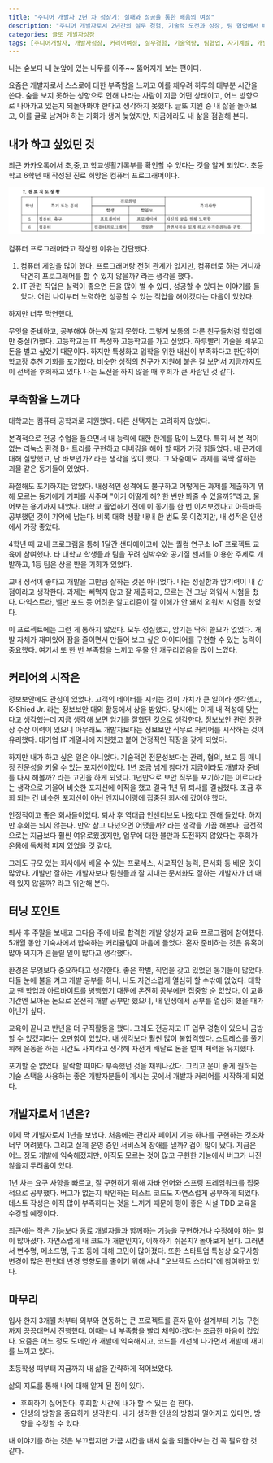 ```yaml
---
title: "주니어 개발자 2년 차 성장기: 실패와 성공을 통한 배움의 여정"
description: "주니어 개발자로서 2년간의 실무 경험, 기술적 도전과 성장, 팀 협업에서 배운 교훈, 그리고 앞으로의 커리어 방향성에 대한 솔직한 이야기"
categories: 글또 개발자성장
tags: [주니어개발자, 개발자성장, 커리어여정, 실무경험, 기술역량, 팀협업, 자기계발, 개발자회고]
---
```



나는 숲보다 내 눈앞에 있는 나무를 아주~~ 뚫어지게 보는 편이다.

요즘은 개발자로서 스스로에 대한 부족함을 느끼고 이를 채우려 하루의 대부분 시간을 쓴다. 숲을 보지 못하는 성향으로 인해 나라는 사람이 지금 어떤 상태이고, 어느 방향으로 나아가고 있는지 되돌아봐야 한다고 생각하지 못했다. 글또 지원 중 내 삶을 돌아보고, 이를 글로 남겨야 하는 기회가 생겨 늦었지만, 지금에라도 내 삶을 점검해 본다.

## 내가 하고 싶었던 것

최근 카카오톡에서 초,중,고 학교생활기록부를 확인할 수 있다는 것을 알게 되었다. 초등학교 6학년 때 작성된 진로 희망은 컴퓨터 프로그래머이다.

![image.png](/assets/img/2024-09-16-my-journey-so-far/my-dream.png)

컴퓨터 프로그래머라고 작성한 이유는 간단했다.

1. 컴퓨터 게임을 많이 했다. 프로그래머랑 전혀 관계가 없지만, 컴퓨터로 하는 거니까 막연히 프로그래머를 할 수 있지 않을까? 라는 생각을 했다.
2. IT 관련 직업은 실력이 좋으면 돈을 많이 벌 수 있다, 성공할 수 있다는 이야기를 들었다. 어린 나이부터 노력하면 성공할 수 있는 직업을 해야겠다는 마음이 있었다.

하지만 너무 막연했다.

무엇을 준비하고, 공부해야 하는지 알지 못했다. 그렇게 보통의 다른 친구들처럼 학업에만 충실(?)했다. 고등학교는 IT 특성화 고등학교를 가고 싶었다. 하루빨리 기술을 배우고 돈을 벌고 싶었기 때문이다. 하지만 특성화고 입학을 위한 내신이 부족하다고 판단하여 학교장 추천 기회를 포기했다. 비슷한 성적의 친구가 지원해 붙은 걸 보면서 지금까지도 이 선택을 후회하고 있다. 나는 도전을 하지 않을 때 후회가 큰 사람인 것 같다.

## 부족함을 느끼다

대학교는 컴퓨터 공학과로 지원했다. 다른 선택지는 고려하지 않았다.

본격적으로 전공 수업을 들으면서 내 능력에 대한 한계를 많이 느꼈다. 특히 써 본 적이 없는 리눅스 환경 B+ 트리를 구현하고 디버깅을 해야 할 때가 가장 힘들었다. 내 끈기에 대해 실망했고, 난 바보인가? 라는 생각을 많이 했다. 그 와중에도 과제를 뚝딱 잘하는 괴물 같은 동기들이 있었다.

좌절해도 포기하지는 않았다. 내성적인 성격에도 불구하고 어떻게든 과제를 제출하기 위해 모르는 동기에게 커피를 사주며 "이거 어떻게 해? 한 번만 봐줄 수 있을까?"라고, 물어보는 용기까지 내었다. 대학교 졸업하기 전에 이 동기를 한 번 이겨보겠다고 아득바득 공부했던 것이 기억에 남는다. 비록 대학 생활 내내 한 번도 못 이겼지만, 내 성적은 인생에서 가장 좋았다.

4학년 때 교내 프로그램을 통해 1달간 샌디에이고에 있는 퀄컴 연구소 IoT 프로젝트 교육에 참여했다. 타 대학교 학생들과 팀을 꾸려 심박수와 공기질 센서를 이용한 주제로 개발하고, 1등 팀은 상을 받을 기회가 있었다.

교내 성적이 좋다고 개발을 그만큼 잘하는 것은 아니었다. 나는 성실함과 암기력이 내 강점이라고 생각한다. 과제는 빼먹지 않고 잘 제출하고, 모르는 건 그냥 외워서 시험을 쳤다. 다익스트라, 벨만 포드 등 어려운 알고리즘이 잘 이해가 안 돼서 외워서 시험을 쳤었다.

이 프로젝트에는 그런 게 통하지 않았다. 모두 성실했고, 암기는 딱히 쓸모가 없었다. 개발 자체가 재미있어 잠을 줄이면서 만들어 보고 싶은 아이디어를 구현할 수 있는 능력이 중요했다. 여기서 또 한 번 부족함을 느끼고 우물 안 개구리였음을 많이 느꼈다.

## 커리어의 시작은

정보보안에도 관심이 있었다. 고객의 데이터를 지키는 것이 가치가 큰 일이라 생각했고, K-Shied Jr. 라는 정보보안 대외 활동에서 상을 받았다. 당시에는 이게 내 적성에 맞는다고 생각했는데 지금 생각해 보면 암기를 잘했던 것으로 생각한다. 정보보안 관련 장관상 수상 이력이 있으니 아무래도 개발자보다는 정보보안 직무로 커리어를 시작하는 것이 유리했다. 대기업 IT 계열사에 지원했고 붙어 안정적인 직장을 갖게 되었다.

하지만 내가 하고 싶은 일은 아니었다. 기술적인 전문성보다는 관리, 협의, 보고 등 매니징 전문성을 키울 수 있는 포지션이었다. 1년 조금 넘게 참다가 지금이라도 개발자 준비를 다시 해볼까? 라는 고민을 하게 되었다. 1년만으로 보안 직무를 포기하기는 이르다라는 생각으로 기울어 비슷한 포지션에 이직을 했고 결국 1년 뒤 퇴사를 결심했다. 조금 후회 되는 건 비슷한 포지션이 아닌 엔지니어링에 집중된 회사에 갔어야 했다.

안정적이고 좋은 회사들이었다. 퇴사 후 역대급 인센티브도 나왔다고 전해 들었다. 하지만 후회는 되지 않는다. 만약 참고 다녔으면 어땠을까? 라는 생각을 가끔 해본다. 금전적으로는 지금보다 훨씬 여유로웠겠지만, 업무에 대한 불만과 도전하지 않았다는 후회가 온몸에 독처럼 퍼져 있었을 것 같다.

그래도 규모 있는 회사에서 배울 수 있는 프로세스, 사교적인 능력, 문서화 등 배운 것이 많았다. 개발만 잘하는 개발자보다 팀원들과 잘 지내는 문서화도 잘하는 개발자가 더 매력 있지 않을까? 라고 위안해 본다.

## 터닝 포인트

퇴사 후 주말을 보내고 그다음 주에 바로 합격한 개발 양성자 교육 프로그램에 참여했다. 5개월 동안 기숙사에서 합숙하는 커리큘럼이 마음에 들었다. 혼자 준비하는 것은 유혹이 많아 의지가 흔들릴 일이 많다고 생각했다.

환경은 무엇보다 중요하다고 생각한다. 좋은 학벌, 직업을 갖고 있었던 동기들이 많았다. 다들 눈에 불을 켜고 개발 공부를 하니, 나도 자연스럽게 열심히 할 수밖에 없었다. 대학교 땐 학업과 아르바이트를 병행했기 때문에 온전히 공부에만 집중할 순 없었다. 이 교육 기간엔 모아둔 돈으로 온전히 개발 공부만 했으니, 내 인생에서 공부를 열심히 했을 때가 아닌가 싶다.

교육이 끝나고 반년을 더 구직활동을 했다. 그래도 전공자고 IT 업무 경험이 있으니 금방 할 수 있겠지라는 오만함이 있었다. 내 생각보다 훨씬 많이 불합격했다. 스트레스를 풀기 위해 운동을 하는 시간도 사치라고 생각해 자전거 배달로 돈을 벌며 체력을 유지했다.

포기할 순 없었다. 탈락할 때마다 부족했던 것을 채워나갔다. 그리고 운이 좋게 원하는 기술 스택을 사용하는 좋은 개발자분들이 계시는 곳에서 개발자 커리어를 시작하게 되었다.

## 개발자로서 1년은?

이제 막 개발자로서 1년을 보냈다. 처음에는 관리자 페이지 기능 하나를 구현하는 것조차 너무 어려웠다. 그리고 실제 운영 중인 서비스에 장애를 낼까? 겁이 많이 났다. 지금은 어느 정도 개발에 익숙해졌지만, 아직도 모르는 것이 많고 구현한 기능에서 버그가 나진 않을지 두려움이 있다.

1년 차는 요구 사항을 빠르고, 잘 구현하기 위해 자바 언어와 스프링 프레임워크를 집중적으로 공부했다. 버그가 없는지 확인하는 테스트 코드도 자연스럽게 공부하게 되었다. 테스트 작성은 아직 많이 부족하다는 것을 느끼기 때문에 평이 좋은 사설 TDD 교육을 수강할 예정이다.

최근에는 작은 기능보다 동료 개발자들과 함께하는 기능을 구현하거나 수정해야 하는 일이 많아졌다. 자연스럽게 내 코드가 개판인지?, 이해하기 쉬운지? 돌아보게 된다. 그러면서 변수명, 메소드명, 구조 등에 대해 고민이 많아졌다. 또한 스타트업 특성상 요구사항 변경이 많은 편인데 변경 영향도를 줄이기 위해 사내 "오브젝트 스터디"에 참여하고 있다.

## 마무리

입사 한지 3개월 차부터 외부와 연동하는 큰 프로젝트를 혼자 맡아 설계부터 기능 구현까지 끙끙대면서 진행했다. 이때는 내 부족함을 빨리 채워야겠다는 조급한 마음이 컸었다. 요즘은 어느 정도 도메인과 개발에 익숙해지고, 코드를 개선해 나가면서 개발에 재미를 느끼고 있다.

초등학생 때부터 지금까지 내 삶을 간략하게 적어보았다.

삶의 지도를 통해 나에 대해 알게 된 점이 있다.

- 후회하기 싫어한다. 후회할 시간에 내가 할 수 있는 걸 한다.
- 인생의 방향을 중요하게 생각한다. 내가 생각한 인생의 방향과 멀어지고 있다면, 방향을 수정할 수 있다.

내 이야기를 하는 것은 부끄럽지만 가끔 시간을 내서 삶을 되돌아보는 건 꼭 필요한 것 같다.


